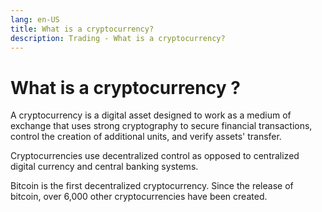 ```yaml
---
lang: en-US
title: What is a cryptocurrency?
description: Trading - What is a cryptocurrency?
---
```


# What is a cryptocurrency ?

A cryptocurrency is a digital asset designed to work as a medium of exchange that uses strong cryptography to secure
financial transactions, control the creation of additional units, and verify assets' transfer.

Cryptocurrencies use decentralized control as opposed to centralized digital currency and central banking systems.

Bitcoin is the first decentralized cryptocurrency. Since the release of bitcoin, over 6,000 other cryptocurrencies have
been created.